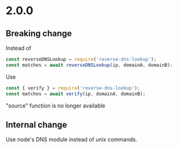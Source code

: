 # 2.0.0

## Breaking change

Instead of
```js
const reverseDNSLookup = require('reverse-dns-lookup');
const matches = await reverseDNSLookup(ip, domainA, domainB);
```

Use
```js
const { verify } = require('reverse-dns-lookup');
const matches = await verify(ip, domainA, domainB);
```

"source" function is no longer available

## Internal change
Use node's DNS module instead of unix commands.
